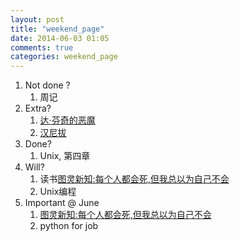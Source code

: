 ```yaml
---
layout: post
title: "weekend_page"
date: 2014-06-03 01:05
comments: true
categories: weekend_page
---
```

1. Not done ?
    1. 周记
2. Extra?
    1. [达·芬奇的恶魔](http://v.qq.com/detail/o/og82veb4at38v3q.html)
    2. [汉尼拔](http://v.baidu.com/tv/20731.htm?&q=汉尼拔%00)
3. Done?
    1. Unix, 第四章
4. Will?
    1. 读书[图灵新知:每个人都会死,但我总以为自己不会](http://www.amazon.cn/图灵新知-每个人都会死-但我总以为自己不会-卡思卡特/dp/B00FW1RS48)
    2. Unix编程
5. Important @ June
	1. [图灵新知:每个人都会死,但我总以为自己不会](http://www.amazon.cn/图灵新知-每个人都会死-但我总以为自己不会-卡思卡特/dp/B00FW1RS48)
	2. python for job
